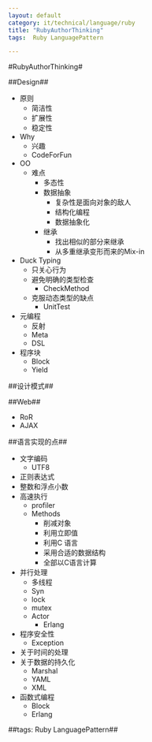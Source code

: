 ```yaml
---
layout: default
category: it/technical/language/ruby
title: "RubyAuthorThinking"
tags:  Ruby LanguagePattern

---
```

#RubyAuthorThinking#



##Design##
* 原则
  * 简洁性 
  * 扩展性
  * 稳定性
* Why
  * 兴趣
  * CodeForFun
* OO
  * 难点
    * 多态性
    * 数据抽象
      * 复杂性是面向对象的敌人
      * 结构化编程
      * 数据抽象化
    * 继承
      * 找出相似的部分来继承
      * 从多重继承变形而来的Mix-in
* Duck Typing
  * 只关心行为
  * 避免明确的类型检查
    * CheckMethod
  * 克服动态类型的缺点
    * UnitTest
* 元编程
  * 反射
  * Meta
  * DSL
* 程序块
  * Block
  * Yield



##设计模式##



##Web##
* RoR
* AJAX



##语言实现的点##
* 文字编码
  * UTF8
* 正则表达式
* 整数和浮点小数
* 高速执行
  * profiler
  * Methods
    * 削减对象
    * 利用立即值
    * 利用C 语言
    * 采用合适的数据结构
    * 全部以C语言计算
* 并行处理
  * 多线程
  * Syn
  * lock
  * mutex
  * Actor
    * Erlang
* 程序安全性
  * Exception
* 关于时间的处理
* 关于数据的持久化
  * Marshal
  * YAML
  * XML
* 函数式编程
  * Block
  * Erlang



##tags: Ruby LanguagePattern##
